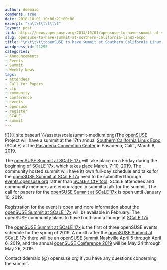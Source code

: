 ```yaml
---
author: ddemaio
comments: true
date: 2018-10-01 10:06:21+00:00
excerpt: "\n\t\t\t\t\t\t"
layout: post
link: https://news.opensuse.org/2018/10/01/opensuse-to-have-summit-at-southern-california-linux-expo/
slug: opensuse-to-have-summit-at-southern-california-linux-expo
title: "\n\t\t\t\topenSUSE to have Summit at Southern California Linux Expo\t\t"
wordpress_id: 21295
categories:
- Announcements
- Events
- Summit
- Weekly News
tags:
- attendees
- Call for Papers
- cfp
- community
- conference
- events
- opensuse
- register
- SCALE
- summit
---
```

![]({{ site.baseurl }}/assets/scalesummit-medium.png)The [openSUSE](https://www.opensuse.org/) Project will have a summit at the 17th annual [Southern California Linux Expo](https://www.socallinuxexpo.org/) (SCaLE) at the[ Pasadena Convention Center](https://www.socallinuxexpo.org/scale/17x/venue) in Pasadena, Calif., March 8, 2019.

The [openSUSE Summit at SCaLE 17x](https://events.opensuse.org/conference/oS17x) will take place on a Friday during the beginning of [SCaLE 17x](https://events.opensuse.org/conference/oS17x), which takes place March. 7-10, 2019. The community hosted summit will have its own full-day schedule and talks for the [openSUSE Summit at SCaLE 17x](https://events.opensuse.org/conference/oS17x) need to be submitted through [events.opensuse.org](https://events.opensuse.org/) rather than [SCaLE’s CfP tool](https://www.socallinuxexpo.org/scale/17x/cfp). SCaLE attendees and community members are encouraged to submit a talk for the summit. The call for papers for the [openSUSE Summit at SCaLE 17x](https://events.opensuse.org/conference/oS17x) is open until January 10, 2019.

Registration for the event is open and more information about the [openSUSE Summit at SCaLE 17x](https://events.opensuse.org/conference/oS17x) will be available in February. The openSUSE community plans to have booth and a lounge at [SCaLE 17x](https://events.opensuse.org/conference/oS17x).

The [openSUSE Summit at SCaLE 17x](https://events.opensuse.org/conference/oS17x) is the first of three openSUSE events schedule for the spring of 2019. A month after the [openSUSE Summit at SCaLE 17x](https://events.opensuse.org/conference/oS17x) there will be an [openSUSE Summit Nashville](https://events.opensuse.org/conference/oSSN19) April 5 through April 6, 2019, and the annual [openSUSE Conference 2019](https://events.opensuse.org/conference/oSC19) will be May 24 through May 26, 2019.

Contact ddemaio (@) opensuse.org if you have any questions concerning the summit.		
